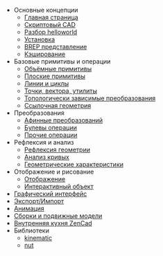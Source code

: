 * Основные концепции
	* [Главная страница](index.html)
	* [Скриптовый CAD](scriptcad.html)
	* [Разбор helloworld](helloworld.html)
	* [Установка](installation.html)
	* [BREP представление](geomcore.html)
	* [Кэширование](caching.html)
* Базовые примитивы и операции
	* [Объёмные примитивы](prim3d.html)  
	* [Плоские примитивы](prim2d.html)  
	* [Линии и циклы](prim1d.html)  
	* [Точки, вектора, утилиты](prim0d.html)
	* [Топологически зависимые преобразования](fillet.html)  
	* [Ссылочная геометрия](ops3d.html)
* Преобразования
	* [Афинные преобразований](trans0.html)  
	* [Булевы операции](bool.html)
	* [Прочие операции](other.html)
* Рефлексия и анализ
	* [Рефлексия геометрии](reflect.html)
	* [Анализ кривых](crvalgo.html)
	* [Геометрические характеристики](geomprop.html)
* Отображение и рисование  
	* [Отображение](show.html)
	* [Интерактивный объект](interactive_object.html)  
* [Графический интерфейс](gui.html)
* [Экспорт/Импорт](expimp.html)
* [Анимация](animate.html)
* [Сборки и подвижные модели](assemble.html)
* [Внутренняя кухня ZenCad](internal.html)
* Библиотеки
	* [kinematic](kinematic.html)
	* [nut](nut.html)